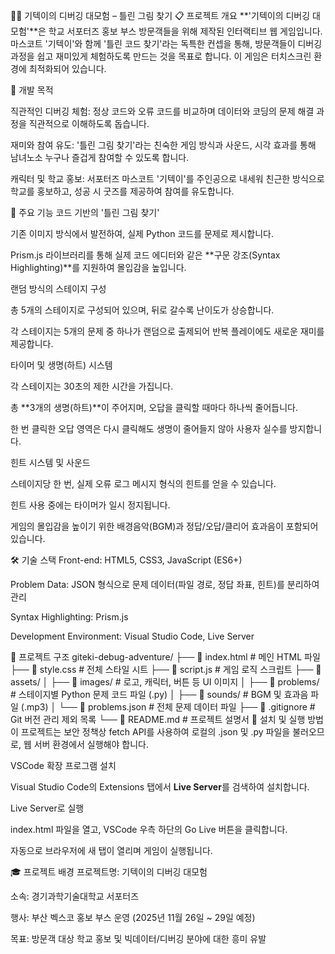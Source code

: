 🧑‍💻 기텍이의 디버깅 대모험 – 틀린 그림 찾기
📋 프로젝트 개요
**'기텍이의 디버깅 대모험'**은 학교 서포터즈 홍보 부스 방문객들을 위해 제작된 인터랙티브 웹 게임입니다. 마스코트 '기텍이'와 함께 '틀린 코드 찾기'라는 독특한 컨셉을 통해, 방문객들이 디버깅 과정을 쉽고 재미있게 체험하도록 만드는 것을 목표로 합니다. 이 게임은 터치스크린 환경에 최적화되어 있습니다.


🎯 개발 목적

직관적인 디버깅 체험: 정상 코드와 오류 코드를 비교하며 데이터와 코딩의 문제 해결 과정을 직관적으로 이해하도록 돕습니다.



재미와 참여 유도: '틀린 그림 찾기'라는 친숙한 게임 방식과 사운드, 시각 효과를 통해 남녀노소 누구나 즐겁게 참여할 수 있도록 합니다.



캐릭터 및 학교 홍보: 서포터즈 마스코트 '기텍이'를 주인공으로 내세워 친근한 방식으로 학교를 홍보하고, 성공 시 굿즈를 제공하여 참여를 유도합니다.


🔧 주요 기능
코드 기반의 '틀린 그림 찾기'

기존 이미지 방식에서 발전하여, 실제 Python 코드를 문제로 제시합니다.

Prism.js 라이브러리를 통해 실제 코드 에디터와 같은 **구문 강조(Syntax Highlighting)**를 지원하여 몰입감을 높입니다.

랜덤 방식의 스테이지 구성

총 5개의 스테이지로 구성되어 있으며, 뒤로 갈수록 난이도가 상승합니다.


각 스테이지는 5개의 문제 중 하나가 랜덤으로 출제되어 반복 플레이에도 새로운 재미를 제공합니다.


타이머 및 생명(하트) 시스템

각 스테이지는 30초의 제한 시간을 가집니다.

총 **3개의 생명(하트)**이 주어지며, 오답을 클릭할 때마다 하나씩 줄어듭니다.

한 번 클릭한 오답 영역은 다시 클릭해도 생명이 줄어들지 않아 사용자 실수를 방지합니다.

힌트 시스템 및 사운드

스테이지당 한 번, 실제 오류 로그 메시지 형식의 힌트를 얻을 수 있습니다.


힌트 사용 중에는 타이머가 일시 정지됩니다.

게임의 몰입감을 높이기 위한 배경음악(BGM)과 정답/오답/클리어 효과음이 포함되어 있습니다.

🛠️ 기술 스택
Front-end: HTML5, CSS3, JavaScript (ES6+)


Problem Data: JSON 형식으로 문제 데이터(파일 경로, 정답 좌표, 힌트)를 분리하여 관리 


Syntax Highlighting: Prism.js

Development Environment: Visual Studio Code, Live Server

📁 프로젝트 구조
giteki-debug-adventure/
├── 📜 index.html              # 메인 HTML 파일
├── 🎨 style.css               # 전체 스타일 시트
├── 📜 script.js               # 게임 로직 스크립트
├── 📁 assets/
│   ├── 📁 images/              # 로고, 캐릭터, 버튼 등 UI 이미지
│   ├── 📁 problems/           # 스테이지별 Python 문제 코드 파일 (.py)
│   ├── 📁 sounds/              # BGM 및 효과음 파일 (.mp3)
│   └── 📜 problems.json        # 전체 문제 데이터 파일
├── 📜 .gitignore              # Git 버전 관리 제외 목록
└── 📜 README.md               # 프로젝트 설명서
🚀 설치 및 실행 방법
이 프로젝트는 보안 정책상 fetch API를 사용하여 로컬의 .json 및 .py 파일을 불러오므로, 웹 서버 환경에서 실행해야 합니다.

VSCode 확장 프로그램 설치

Visual Studio Code의 Extensions 탭에서 **Live Server**를 검색하여 설치합니다.

Live Server로 실행

index.html 파일을 열고, VSCode 우측 하단의 Go Live 버튼을 클릭합니다.

자동으로 브라우저에 새 탭이 열리며 게임이 실행됩니다.

🎓 프로젝트 배경
프로젝트명: 기텍이의 디버깅 대모험

소속: 경기과학기술대학교 서포터즈


행사: 부산 벡스코 홍보 부스 운영 (2025년 11월 26일 ~ 29일 예정) 


목표: 방문객 대상 학교 홍보 및 빅데이터/디버깅 분야에 대한 흥미 유발
